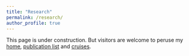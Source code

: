 ```yaml
---
title: "Research"
permalink: /research/
author_profile: true
---
```


This page is under construction. But visitors are welcome to peruse my [home](https://kerhalkarsid.github.io/), [publication list](https://kerhalkarsid.github.io/publications/) and [cruises](https://kerhalkarsid.github.io/cruises/).